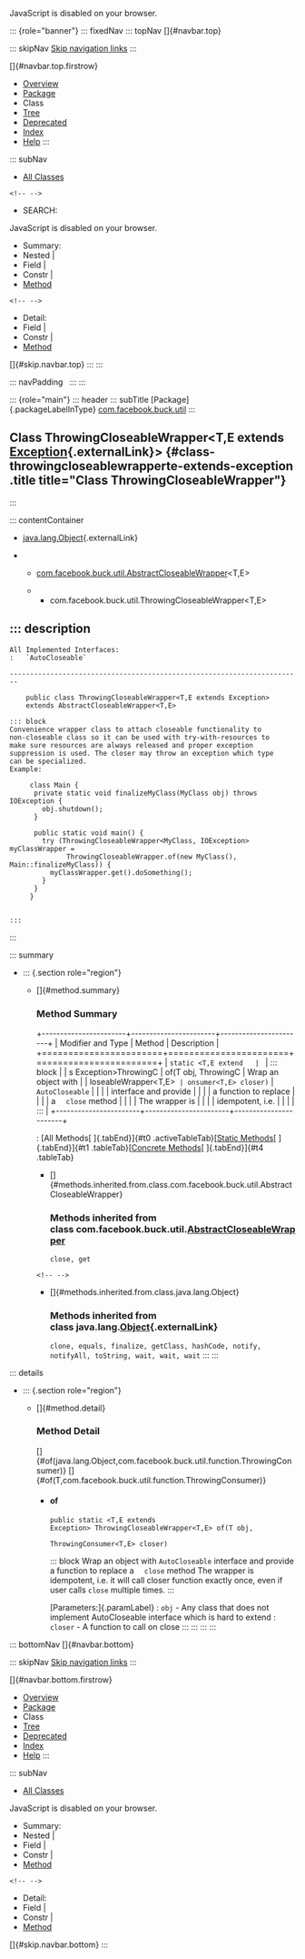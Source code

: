 <div>

JavaScript is disabled on your browser.

</div>

::: {role="banner"}
::: fixedNav
::: topNav
[]{#navbar.top}

::: skipNav
[Skip navigation links](#skip.navbar.top "Skip navigation links")
:::

[]{#navbar.top.firstrow}

-   [Overview](../../../../index.html)
-   [Package](package-summary.html)
-   Class
-   [Tree](package-tree.html)
-   [Deprecated](../../../../deprecated-list.html)
-   [Index](../../../../index-all.html)
-   [Help](../../../../help-doc.html)
:::

::: subNav
-   [All Classes](../../../../allclasses.html)

```{=html}
<!-- -->
```
-   SEARCH:

<div>

<div>

JavaScript is disabled on your browser.

</div>

</div>

<div>

-   Summary: 
-   Nested \| 
-   Field \| 
-   Constr \| 
-   [Method](#method.summary)

```{=html}
<!-- -->
```
-   Detail: 
-   Field \| 
-   Constr \| 
-   [Method](#method.detail)

</div>

[]{#skip.navbar.top}
:::
:::

::: navPadding
 
:::
:::

::: {role="main"}
::: header
::: subTitle
[Package]{.packageLabelInType} [com.facebook.buck.util](package-summary.html)
:::

## Class ThrowingCloseableWrapper\<T,​E extends [Exception](http://docs.oracle.com/javase/7/docs/api/java/lang/Exception.html?is-external=true "class or interface in java.lang"){.externalLink}\> {#class-throwingcloseablewrapperte-extends-exception .title title="Class ThrowingCloseableWrapper"}
:::

::: contentContainer
-   [java.lang.Object](http://docs.oracle.com/javase/7/docs/api/java/lang/Object.html?is-external=true "class or interface in java.lang"){.externalLink}

-   -   [com.facebook.buck.util.AbstractCloseableWrapper](AbstractCloseableWrapper.html "class in com.facebook.buck.util")\<T,​E\>

    -   -   com.facebook.buck.util.ThrowingCloseableWrapper\<T,​E\>

::: description
-   

    All Implemented Interfaces:
    :   `AutoCloseable`

    ------------------------------------------------------------------------

        public class ThrowingCloseableWrapper<T,​E extends Exception>
        extends AbstractCloseableWrapper<T,​E>

    ::: block
    Convenience wrapper class to attach closeable functionality to
    non-closeable class so it can be used with try-with-resources to
    make sure resources are always released and proper exception
    suppression is used. The closer may throw an exception which type
    can be specialized.
    Example:

         class Main {
          private static void finalizeMyClass(MyClass obj) throws IOException {
            obj.shutdown();
          }

          public static void main() {
            try (ThrowingCloseableWrapper<MyClass, IOException> myClassWrapper =
                  ThrowingCloseableWrapper.of(new MyClass(), Main::finalizeMyClass)) {
              myClassWrapper.get().doSomething();
            }
          }
         }

         
    :::
:::

::: summary
-   ::: {.section role="region"}
    -   []{#method.summary}

        ### Method Summary

        +-----------------------+-----------------------+-----------------------+
        | Modifier and Type     | Method                | Description           |
        +=======================+=======================+=======================+
        | `static <T,​E extend   | `                     | ::: block             |
        | s Exception>ThrowingC | of​(T obj,   ThrowingC | Wrap an object with   |
        | loseableWrapper<T,​E>` | onsumer<T,​E> closer)` | `AutoCloseable`       |
        |                       |                       | interface and provide |
        |                       |                       | a function to replace |
        |                       |                       | a `  close` method    |
        |                       |                       | The wrapper is        |
        |                       |                       | idempotent, i.e.      |
        |                       |                       | :::                   |
        +-----------------------+-----------------------+-----------------------+

        : [All Methods[ ]{.tabEnd}]{#t0 .activeTableTab}[[Static
        Methods](javascript:show(1);)[ ]{.tabEnd}]{#t1
        .tableTab}[[Concrete
        Methods](javascript:show(8);)[ ]{.tabEnd}]{#t4 .tableTab}

        -   []{#methods.inherited.from.class.com.facebook.buck.util.AbstractCloseableWrapper}

            ### Methods inherited from class com.facebook.buck.util.[AbstractCloseableWrapper](AbstractCloseableWrapper.html "class in com.facebook.buck.util")

            `close, get`

        ```{=html}
        <!-- -->
        ```
        -   []{#methods.inherited.from.class.java.lang.Object}

            ### Methods inherited from class java.lang.[Object](http://docs.oracle.com/javase/7/docs/api/java/lang/Object.html?is-external=true "class or interface in java.lang"){.externalLink}

            `clone, equals, finalize, getClass, hashCode, notify, notifyAll, toString, wait, wait, wait`
    :::
:::

::: details
-   ::: {.section role="region"}
    -   []{#method.detail}

        ### Method Detail

        []{#of(java.lang.Object,com.facebook.buck.util.function.ThrowingConsumer)}
        []{#of(T,com.facebook.buck.util.function.ThrowingConsumer)}

        -   #### of

            ``` methodSignature
            public static <T,​E extends Exception> ThrowingCloseableWrapper<T,​E> of​(T obj,
                                                                                               ThrowingConsumer<T,​E> closer)
            ```

            ::: block
            Wrap an object with `AutoCloseable` interface and provide a
            function to replace a `  close` method The wrapper is
            idempotent, i.e. it will call closer function exactly once,
            even if user calls `close` multiple times.
            :::

            [Parameters:]{.paramLabel}
            :   `obj` - Any class that does not implement AutoCloseable
                interface which is hard to extend
            :   `closer` - A function to call on close
    :::
:::
:::
:::

::: bottomNav
[]{#navbar.bottom}

::: skipNav
[Skip navigation links](#skip.navbar.bottom "Skip navigation links")
:::

[]{#navbar.bottom.firstrow}

-   [Overview](../../../../index.html)
-   [Package](package-summary.html)
-   Class
-   [Tree](package-tree.html)
-   [Deprecated](../../../../deprecated-list.html)
-   [Index](../../../../index-all.html)
-   [Help](../../../../help-doc.html)
:::

::: subNav
-   [All Classes](../../../../allclasses.html)

<div>

<div>

JavaScript is disabled on your browser.

</div>

</div>

<div>

-   Summary: 
-   Nested \| 
-   Field \| 
-   Constr \| 
-   [Method](#method.summary)

```{=html}
<!-- -->
```
-   Detail: 
-   Field \| 
-   Constr \| 
-   [Method](#method.detail)

</div>

[]{#skip.navbar.bottom}
:::
